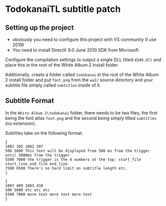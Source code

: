 # TodokanaiTL subtitle patch

## Setting up the project
- obviously you need to configure this project with VS community (I use 2019)
- You need to install DirectX 9.0 June 2010 SDK from Microsoft.

Configure the compilation settings to output a single DLL titled `d3d9.dll` and place this in the root of the White Album 2 install folder.

Additionally, create a folder called `todokanai` in the root of the White Album 2 install folder and put `font.png` from the `wa2/` source directory and your subtitle file simply called `subtitles` inside of it.

## Subtitle Format

In the `White Album 2\todokanai` folder, there needs to be two files, the first being the font atlas `font.png` and the second being simply titled `subtitles` (no extension).

Subtitles take on the following format:

```
{
1002 305 1002 307
500 5000 This text will be displayed from 500 ms from the trigger until 5000ms from the trigger
5500 7000 the trigger is the 4 numbers at the top: start_file start_line end_file end_line
7500 8500 There's no hard limit on subtitle length etc.
}

{
1003 409 1003 410
500 5000 etc etc etc
5500 7000 more text more text more text
}
```
